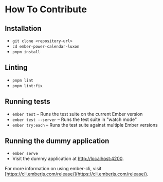 # How To Contribute

## Installation

* `git clone <repository-url>`
* `cd ember-power-calendar-luxon`
* `pnpm install`

## Linting

* `pnpm lint`
* `pnpm lint:fix`

## Running tests

* `ember test` – Runs the test suite on the current Ember version
* `ember test --server` – Runs the test suite in "watch mode"
* `ember try:each` – Runs the test suite against multiple Ember versions

## Running the dummy application

* `ember serve`
* Visit the dummy application at [http://localhost:4200](http://localhost:4200).

For more information on using ember-cli, visit [https://cli.emberjs.com/release/](https://cli.emberjs.com/release/).
